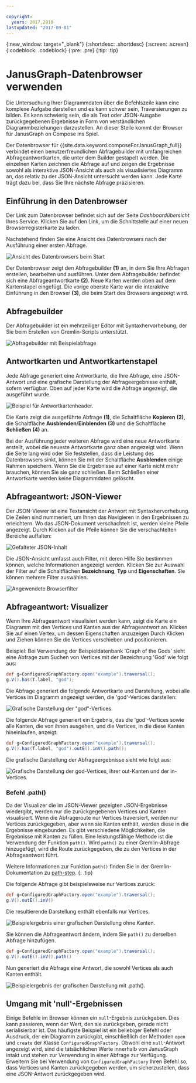 ```yaml
---

copyright:
  years: 2017,2018
lastupdated: "2017-09-01"
---
```


{:new_window: target="_blank"}
{:shortdesc: .shortdesc}
{:screen: .screen}
{:codeblock: .codeblock}
{:pre: .pre}
{:tip: .tip}

# JanusGraph-Datenbrowser verwenden

Die Untersuchung Ihrer Diagrammdaten über die Befehlszeile kann eine komplexe Aufgabe darstellen und es kann schwer sein, Traversierungen zu bilden. Es kann schwierig sein, die als Text oder JSON-Ausgabe zurückgegebenen Ergebnisse in Form von verständlichen Diagrammbeziehungen darzustellen. An dieser Stelle kommt der Browser für JanusGraph on Compose ins Spiel.

Der Datenbrowser für {{site.data.keyword.composeForJanusGraph_full}} verbindet einen benutzerfreundlichen Abfragebuilder mit umfangreichen Abfrageantwortkarten, die unter dem Builder gestapelt werden. Die einzelnen Karten zeichnen die Abfrage auf und zeigen die Ergebnisse sowohl als interaktive JSON-Ansicht als auch als visualisiertes Diagramm an, das relativ zu der JSON-Ansicht untersucht werden kann. Jede Karte trägt dazu bei, dass Sie Ihre nächste Abfrage präzisieren.

## Einführung in den Datenbrowser

Der Link zum Datenbrowser befindet sich auf der Seite _Dashboardübersicht_ Ihres Service. Klicken Sie auf den Link, um die Schnittstelle auf einer neuen Browserregisterkarte zu laden.

Nachstehend finden Sie eine Ansicht des Datenbrowsers nach der Ausführung einer ersten Abfrage.

![Ansicht des Datenbrowsers beim Start](./images/databrowser_taggedFullscreenbrowser.png "Ansicht des Datenbrowsers beim Start mit dem Abfragebuilder, der Abfrageausgabe in JSON und in visualisierter Form sowie mit einer Willkommensnachricht des Lernprogramms.")

Der Datenbrowser zeigt den Abfragebuilder **(1)** an, in dem Sie Ihre Abfragen erstellen, bearbeiten und ausführen. Unter dem Abfragebuilder befindet sich eine Abfrageantwortkarte **(2)**. Neue Karten werden oben auf dem Kartenstapel eingefügt. Die vorige oberste Karte war die interaktive Einführung in den Browser **(3)**, die beim Start des Browsers angezeigt wird.

## Abfragebuilder

Der Abfragebuilder ist ein mehrzeiliger Editor mit Syntaxhervorhebung, der Sie beim Erstellen von Gremlin-Scripts unterstützt.

![Abfragebuilder mit Beispielabfrage](./images/databrowser_taggedquerybuilder.png "Abfragebuilder mit Beispielabfrage")

## Antwortkarten und Antwortkartenstapel

Jede Abfrage generiert eine Antwortkarte, die Ihre Abfrage, eine JSON-Antwort und eine grafische Darstellung der Abfrageergebnisse enthält, sofern verfügbar. Oben auf jeder Karte wird die Abfrage angezeigt, die ausgeführt wurde.

![Beispiel für Antwortkartenheader.](./images/databrowser_querybar.png)

Die Karte zeigt die ausgeführte Abfrage **(1)**, die Schaltfläche **Kopieren** **(2)**, die Schaltfläche **Ausblenden**/**Einblenden** **(3)** und die Schaltfläche **Schließen** **(4)** an.

Bei der Ausführung jeder weiteren Abfrage wird eine neue Antwortkarte erstellt, wobei die neueste Antwortkarte ganz oben angezeigt wird. Wenn die Seite lang wird oder Sie feststellen, dass die Leistung des Datenbrowsers sinkt, können Sie mit der Schaltfläche **Ausblenden** einige Rahmen speichern. Wenn Sie die Ergebnisse auf einer Karte nicht mehr brauchen, können Sie sie ganz schließen. Beim Schließen einer Antwortkarte werden keine Diagrammdaten gelöscht.

## Abfrageantwort: JSON-Viewer

Der JSON-Viewer ist eine Textansicht der Antwort mit Syntaxhervorhebung. Die Zeilen sind nummeriert, um Ihnen das Navigieren in den Ergebnissen zu erleichtern. Wo das JSON-Dokument verschachtelt ist, werden kleine Pfeile angezeigt. Durch Klicken auf die Pfeile können Sie die verschachtelten Bereiche auffalten:

![Gefalteter JSON-Inhalt](./images/databrowser_queryresponse.png)

Die JSON-Ansicht umfasst auch Filter, mit deren Hilfe Sie bestimmen können, welche Informationen angezeigt werden. Klicken Sie zur Auswahl der Filter auf die Schaltflächen **Bezeichnung**, **Typ** und **Eigenschaften**. Sie können mehrere Filter auswählen.

![Angewendete Browserfilter](./images/databrowser_filteractions.png)

## Abfrageantwort: Visualizer

Wenn Ihre Abfrageantwort visualisiert werden kann, zeigt die Karte ein Diagramm mit den Vertices und Kanten aus der Abfrageantwort an. Klicken Sie auf einen Vertex, um dessen Eigenschaften anzuzeigen Durch Klicken und Ziehen können Sie die Vertices verschieben und positionieren.

Beispiel: Bei Verwendung der Beispieldatenbank 'Graph of the Gods' sieht eine Abfrage zum Suchen von Vertices mit der Bezeichnung 'God' wie folgt aus:

```groovy
def g=ConfiguredGraphFactory.open("example").traversal();
g.V().has(T.label, "god");
```

Die Abfrage generiert die folgende Antwortkarte und Darstellung, wobei alle Vertices im Diagramm angezeigt werden, die 'god'-Vertices darstellen:

![Grafische Darstellung der "god"-Vertices.](./images/databrowser_visualization.png)

Die folgende Abfrage generiert ein Ergebnis, das die 'god'-Vertices sowie alle Kanten, die von ihnen ausgehen, und die Vertices, in die diese Kanten hineinlaufen, anzeigt:

```groovy
def g=ConfiguredGraphFactory.open("example").traversal();
g.V().has(T.label, "god").outE().inV().path();
```

Die grafische Darstellung der Abfrageergebnisse sieht wie folgt aus:

![Grafische Darstellung der god-Vertices, ihrer out-Kanten und der in-Vertices.](./images/databrowser_edgesvertices.png)

### Befehl .path()

Da der Visualizer die im JSON-Viewer gezeigten JSON-Ergebnisse wiedergibt, werden nur die zurückgegebenen Vertices und Kanten visualisiert. Wenn die Abfrageroute nur Vertices traversiert, werden nur Vertices zurückgegeben, aber wenn sie Kanten enthält, werden diese in die Ergebnisse eingebunden. Es gibt verschiedene Möglichkeiten, die Ergebnisse mit Kanten zu füllen. Eine leistungsfähige Methode ist die Verwendung der Funktion `path()`. Wird `path()` zu einer Gremlin-Abfrage hinzugefügt, wird die Route zurückgegeben, die zu den Vertices in der Abfrageantwort führt.

Weitere Informationen zur Funktion `path()` finden Sie in der Gremlin-Dokumentation zu [path-step](http://tinkerpop.apache.org/docs/current/reference/#path-step).
{: .tip}

Die folgende Abfrage gibt beispielsweise nur Vertices zurück:

```groovy
def g=ConfiguredGraphFactory.open("example").traversal();
g.V().outE().inV()
```

Die resultierende Darstellung enthält ebenfalls nur Vertices.

![Beispielergebnis einer grafischen Darstellung ohne Kanten.](./images/databrowser_visualization2.png)

Sie können die Abfrageantwort ändern, indem Sie `path()` zu derselben Abfrage hinzufügen.

```groovy
def g=ConfiguredGraphFactory.open("example").traversal();
g.V().outE().inV().path()
```

Nun generiert die Abfrage eine Antwort, die sowohl Vertices als auch Kanten enthält.

![Beispielergebnis der grafischen Darstellung mit `.path()`.](./images/databrowser_visualization3.png)

## Umgang mit 'null'-Ergebnissen

Einige Befehle im Browser können ein `null`-Ergebnis zurückgeben. Dies kann passieren, wenn der Wert, den sie zurückgeben, gerade nicht serialisierbar ist. Das häufigste Beispiel ist ein beliebiger Befehl oder Ausdruck, der ein Diagramm zurückgibt, einschließlich der Methoden `open` und `create` der Klasse `ConfiguredGraphFactory`. Obwohl eine `null`-Antwort angezeigt wird, sind die tatsächlichen Werte innerhalb von JanusGraph intakt und stehen zur Verwendung in einer Abfrage zur Verfügung. Erweitern Sie bei Verwendung von `ConfiguredGraphFactory` Ihren Befehl so, dass Vertices und Kanten zurückgegeben werden, um sicherzustellen, dass eine JSON-Antwort zurückgegeben wird.
